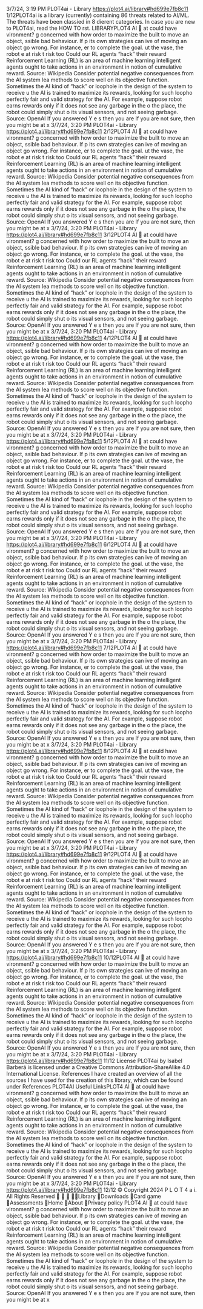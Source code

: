 3/7/24, 3:19 PM PLOT4ai - Library
https://plot4.ai/library#hd699e7fb8c11 1/12PLOT4ai is a library (currently) containing 86 threats related to
AI/ML. The threats have been classi ed in 8 di erent categories.
In case you are new to PLOT4ai, read the HOW TO  rst.
LIBRARYPLOT4
AI 
at could have
 vironment?
g concerned with how
 order to maximize the
 built to move an object,
 ssible bad behaviour. If
 p its own strategies can
 ive of moving an object
 go wrong. For instance,
 er to complete the goal.
 ut the vase, the robot
e at risk
 t risk too
Could our RL agents “hack” their reward 
Reinforcement Learning (RL) is an area of machine learning
intelligent agents ought to take actions in an environment in 
notion of cumulative reward. Source: Wikipedia
Consider potential negative consequences from the AI system lea
methods to score well on its objective function. Sometimes the AI 
kind of “hack” or loophole in the design of the system to receive u
the AI is trained to maximize its rewards, looking for such loopho
perfectly fair and valid strategy for the AI. For example, suppose 
robot earns rewards only if it does not see any garbage in the o 
the place, the robot could simply shut o  its visual sensors, and 
not seeing garbage. Source: OpenAI
If you answered Y e s then you are
If you are not sure, then you might be at
x
3/7/24, 3:20 PM PLOT4ai - Library
https://plot4.ai/library#hd699e7fb8c11 2/12PLOT4
AI 
at could have
 vironment?
g concerned with how
 order to maximize the
 built to move an object,
 ssible bad behaviour. If
 p its own strategies can
 ive of moving an object
 go wrong. For instance,
 er to complete the goal.
 ut the vase, the robot
e at risk
 t risk too
Could our RL agents “hack” their reward 
Reinforcement Learning (RL) is an area of machine learning
intelligent agents ought to take actions in an environment in 
notion of cumulative reward. Source: Wikipedia
Consider potential negative consequences from the AI system lea
methods to score well on its objective function. Sometimes the AI 
kind of “hack” or loophole in the design of the system to receive u
the AI is trained to maximize its rewards, looking for such loopho
perfectly fair and valid strategy for the AI. For example, suppose 
robot earns rewards only if it does not see any garbage in the o 
the place, the robot could simply shut o  its visual sensors, and 
not seeing garbage. Source: OpenAI
If you answered Y e s then you are
If you are not sure, then you might be at
x
3/7/24, 3:20 PM PLOT4ai - Library
https://plot4.ai/library#hd699e7fb8c11 3/12PLOT4
AI 
at could have
 vironment?
g concerned with how
 order to maximize the
 built to move an object,
 ssible bad behaviour. If
 p its own strategies can
 ive of moving an object
 go wrong. For instance,
 er to complete the goal.
 ut the vase, the robot
e at risk
 t risk too
Could our RL agents “hack” their reward 
Reinforcement Learning (RL) is an area of machine learning
intelligent agents ought to take actions in an environment in 
notion of cumulative reward. Source: Wikipedia
Consider potential negative consequences from the AI system lea
methods to score well on its objective function. Sometimes the AI 
kind of “hack” or loophole in the design of the system to receive u
the AI is trained to maximize its rewards, looking for such loopho
perfectly fair and valid strategy for the AI. For example, suppose 
robot earns rewards only if it does not see any garbage in the o 
the place, the robot could simply shut o  its visual sensors, and 
not seeing garbage. Source: OpenAI
If you answered Y e s then you are
If you are not sure, then you might be at
x
3/7/24, 3:20 PM PLOT4ai - Library
https://plot4.ai/library#hd699e7fb8c11 4/12PLOT4
AI 
at could have
 vironment?
g concerned with how
 order to maximize the
 built to move an object,
 ssible bad behaviour. If
 p its own strategies can
 ive of moving an object
 go wrong. For instance,
 er to complete the goal.
 ut the vase, the robot
e at risk
 t risk too
Could our RL agents “hack” their reward 
Reinforcement Learning (RL) is an area of machine learning
intelligent agents ought to take actions in an environment in 
notion of cumulative reward. Source: Wikipedia
Consider potential negative consequences from the AI system lea
methods to score well on its objective function. Sometimes the AI 
kind of “hack” or loophole in the design of the system to receive u
the AI is trained to maximize its rewards, looking for such loopho
perfectly fair and valid strategy for the AI. For example, suppose 
robot earns rewards only if it does not see any garbage in the o 
the place, the robot could simply shut o  its visual sensors, and 
not seeing garbage. Source: OpenAI
If you answered Y e s then you are
If you are not sure, then you might be at
x
3/7/24, 3:20 PM PLOT4ai - Library
https://plot4.ai/library#hd699e7fb8c11 5/12PLOT4
AI 
at could have
 vironment?
g concerned with how
 order to maximize the
 built to move an object,
 ssible bad behaviour. If
 p its own strategies can
 ive of moving an object
 go wrong. For instance,
 er to complete the goal.
 ut the vase, the robot
e at risk
 t risk too
Could our RL agents “hack” their reward 
Reinforcement Learning (RL) is an area of machine learning
intelligent agents ought to take actions in an environment in 
notion of cumulative reward. Source: Wikipedia
Consider potential negative consequences from the AI system lea
methods to score well on its objective function. Sometimes the AI 
kind of “hack” or loophole in the design of the system to receive u
the AI is trained to maximize its rewards, looking for such loopho
perfectly fair and valid strategy for the AI. For example, suppose 
robot earns rewards only if it does not see any garbage in the o 
the place, the robot could simply shut o  its visual sensors, and 
not seeing garbage. Source: OpenAI
If you answered Y e s then you are
If you are not sure, then you might be at
x
3/7/24, 3:20 PM PLOT4ai - Library
https://plot4.ai/library#hd699e7fb8c11 6/12PLOT4
AI 
at could have
 vironment?
g concerned with how
 order to maximize the
 built to move an object,
 ssible bad behaviour. If
 p its own strategies can
 ive of moving an object
 go wrong. For instance,
 er to complete the goal.
 ut the vase, the robot
e at risk
 t risk too
Could our RL agents “hack” their reward 
Reinforcement Learning (RL) is an area of machine learning
intelligent agents ought to take actions in an environment in 
notion of cumulative reward. Source: Wikipedia
Consider potential negative consequences from the AI system lea
methods to score well on its objective function. Sometimes the AI 
kind of “hack” or loophole in the design of the system to receive u
the AI is trained to maximize its rewards, looking for such loopho
perfectly fair and valid strategy for the AI. For example, suppose 
robot earns rewards only if it does not see any garbage in the o 
the place, the robot could simply shut o  its visual sensors, and 
not seeing garbage. Source: OpenAI
If you answered Y e s then you are
If you are not sure, then you might be at
x
3/7/24, 3:20 PM PLOT4ai - Library
https://plot4.ai/library#hd699e7fb8c11 7/12PLOT4
AI 
at could have
 vironment?
g concerned with how
 order to maximize the
 built to move an object,
 ssible bad behaviour. If
 p its own strategies can
 ive of moving an object
 go wrong. For instance,
 er to complete the goal.
 ut the vase, the robot
e at risk
 t risk too
Could our RL agents “hack” their reward 
Reinforcement Learning (RL) is an area of machine learning
intelligent agents ought to take actions in an environment in 
notion of cumulative reward. Source: Wikipedia
Consider potential negative consequences from the AI system lea
methods to score well on its objective function. Sometimes the AI 
kind of “hack” or loophole in the design of the system to receive u
the AI is trained to maximize its rewards, looking for such loopho
perfectly fair and valid strategy for the AI. For example, suppose 
robot earns rewards only if it does not see any garbage in the o 
the place, the robot could simply shut o  its visual sensors, and 
not seeing garbage. Source: OpenAI
If you answered Y e s then you are
If you are not sure, then you might be at
x
3/7/24, 3:20 PM PLOT4ai - Library
https://plot4.ai/library#hd699e7fb8c11 8/12PLOT4
AI 
at could have
 vironment?
g concerned with how
 order to maximize the
 built to move an object,
 ssible bad behaviour. If
 p its own strategies can
 ive of moving an object
 go wrong. For instance,
 er to complete the goal.
 ut the vase, the robot
e at risk
 t risk too
Could our RL agents “hack” their reward 
Reinforcement Learning (RL) is an area of machine learning
intelligent agents ought to take actions in an environment in 
notion of cumulative reward. Source: Wikipedia
Consider potential negative consequences from the AI system lea
methods to score well on its objective function. Sometimes the AI 
kind of “hack” or loophole in the design of the system to receive u
the AI is trained to maximize its rewards, looking for such loopho
perfectly fair and valid strategy for the AI. For example, suppose 
robot earns rewards only if it does not see any garbage in the o 
the place, the robot could simply shut o  its visual sensors, and 
not seeing garbage. Source: OpenAI
If you answered Y e s then you are
If you are not sure, then you might be at
x
3/7/24, 3:20 PM PLOT4ai - Library
https://plot4.ai/library#hd699e7fb8c11 9/12PLOT4
AI 
at could have
 vironment?
g concerned with how
 order to maximize the
 built to move an object,
 ssible bad behaviour. If
 p its own strategies can
 ive of moving an object
 go wrong. For instance,
 er to complete the goal.
 ut the vase, the robot
e at risk
 t risk too
Could our RL agents “hack” their reward 
Reinforcement Learning (RL) is an area of machine learning
intelligent agents ought to take actions in an environment in 
notion of cumulative reward. Source: Wikipedia
Consider potential negative consequences from the AI system lea
methods to score well on its objective function. Sometimes the AI 
kind of “hack” or loophole in the design of the system to receive u
the AI is trained to maximize its rewards, looking for such loopho
perfectly fair and valid strategy for the AI. For example, suppose 
robot earns rewards only if it does not see any garbage in the o 
the place, the robot could simply shut o  its visual sensors, and 
not seeing garbage. Source: OpenAI
If you answered Y e s then you are
If you are not sure, then you might be at
x
3/7/24, 3:20 PM PLOT4ai - Library
https://plot4.ai/library#hd699e7fb8c11 10/12PLOT4
AI 
at could have
 vironment?
g concerned with how
 order to maximize the
 built to move an object,
 ssible bad behaviour. If
 p its own strategies can
 ive of moving an object
 go wrong. For instance,
 er to complete the goal.
 ut the vase, the robot
e at risk
 t risk too
Could our RL agents “hack” their reward 
Reinforcement Learning (RL) is an area of machine learning
intelligent agents ought to take actions in an environment in 
notion of cumulative reward. Source: Wikipedia
Consider potential negative consequences from the AI system lea
methods to score well on its objective function. Sometimes the AI 
kind of “hack” or loophole in the design of the system to receive u
the AI is trained to maximize its rewards, looking for such loopho
perfectly fair and valid strategy for the AI. For example, suppose 
robot earns rewards only if it does not see any garbage in the o 
the place, the robot could simply shut o  its visual sensors, and 
not seeing garbage. Source: OpenAI
If you answered Y e s then you are
If you are not sure, then you might be at
x
3/7/24, 3:20 PM PLOT4ai - Library
https://plot4.ai/library#hd699e7fb8c11 11/12
License
PLOT4ai by Isabel Barberá is licensed under a Creative Commons
Attribution-ShareAlike 4.0 International License.
References
I have created an overview of all the sources I have used for the
creation of this library, which can be found under References
PLOT4AI
Useful LinksPLOT4
AI 
at could have
 vironment?
g concerned with how
 order to maximize the
 built to move an object,
 ssible bad behaviour. If
 p its own strategies can
 ive of moving an object
 go wrong. For instance,
 er to complete the goal.
 ut the vase, the robot
e at risk
 t risk too
Could our RL agents “hack” their reward 
Reinforcement Learning (RL) is an area of machine learning
intelligent agents ought to take actions in an environment in 
notion of cumulative reward. Source: Wikipedia
Consider potential negative consequences from the AI system lea
methods to score well on its objective function. Sometimes the AI 
kind of “hack” or loophole in the design of the system to receive u
the AI is trained to maximize its rewards, looking for such loopho
perfectly fair and valid strategy for the AI. For example, suppose 
robot earns rewards only if it does not see any garbage in the o 
the place, the robot could simply shut o  its visual sensors, and 
not seeing garbage. Source: OpenAI
If you answered Y e s then you are
If you are not sure, then you might be at
x
3/7/24, 3:20 PM PLOT4ai - Library
https://plot4.ai/library#hd699e7fb8c11 12/12
© Copyright 2024 P L O T 4 a i. All Rights Reserved
   Library
Downloads
Card game
Assessments
Home
About
Privacy policy PLOT4
AI 
at could have
 vironment?
g concerned with how
 order to maximize the
 built to move an object,
 ssible bad behaviour. If
 p its own strategies can
 ive of moving an object
 go wrong. For instance,
 er to complete the goal.
 ut the vase, the robot
e at risk
 t risk too
Could our RL agents “hack” their reward 
Reinforcement Learning (RL) is an area of machine learning
intelligent agents ought to take actions in an environment in 
notion of cumulative reward. Source: Wikipedia
Consider potential negative consequences from the AI system lea
methods to score well on its objective function. Sometimes the AI 
kind of “hack” or loophole in the design of the system to receive u
the AI is trained to maximize its rewards, looking for such loopho
perfectly fair and valid strategy for the AI. For example, suppose 
robot earns rewards only if it does not see any garbage in the o 
the place, the robot could simply shut o  its visual sensors, and 
not seeing garbage. Source: OpenAI
If you answered Y e s then you are
If you are not sure, then you might be at
x
